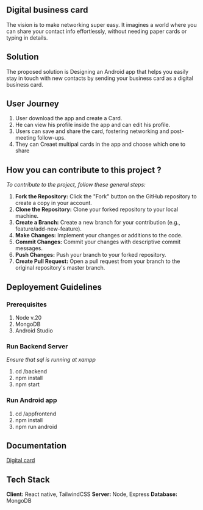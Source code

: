 
## Digital business card

The vision is to make networking super easy. It imagines a world where you can share your contact info effortlessly, without needing paper cards or typing in details.

## Solution

The proposed solution is Designing an  Android app that helps you easily stay in touch with new contacts by sending your business card as a digital business card.
 


## User Journey

1. User download the app and create a Card.
2. He can view his profile inside the app and can edit his profile.
3. Users can save and share the card, fostering networking and post-meeting follow-ups.
4. They can Creaet multipal cards in the app 
and choose which one to share 

## How you can contribute to this project ?

*To contribute to the project, follow these general steps:*

1. **Fork the Repository:** Click the "Fork" button on the GitHub repository to create a copy in your account.
2. **Clone the Repository:** Clone your forked repository to your local machine.
3. **Create a Branch:** Create a new branch for your contribution (e.g., feature/add-new-feature).
4. **Make Changes:** Implement your changes or additions to the code.
5. **Commit Changes:** Commit your changes with descriptive commit messages.
6. **Push Changes:** Push your branch to your forked repository.
7. **Create Pull Request:** Open a pull request from your branch to the original repository's master branch.
## Deployement Guidelines

### Prerequisites
1. Node v.20
2. MongoDB 
3. Android Studio

### Run Backend Server
*Ensure that sql is running at xampp*
1. cd /backend
2. npm install
3. npm start 



### Run Android app
1. cd /appfrontend
2. npm install
3. npm run android

## Documentation
[Digital card](https://docs.google.com/document/d/1a5j4OxA98Vt-dAMJR1Xe-iKDYHFZ2jrJNgvWphWOBWo/edit?usp=sharing)

## Tech Stack
**Client:** React native, TailwindCSS
**Server:** Node, Express
**Database:** MongoDB

